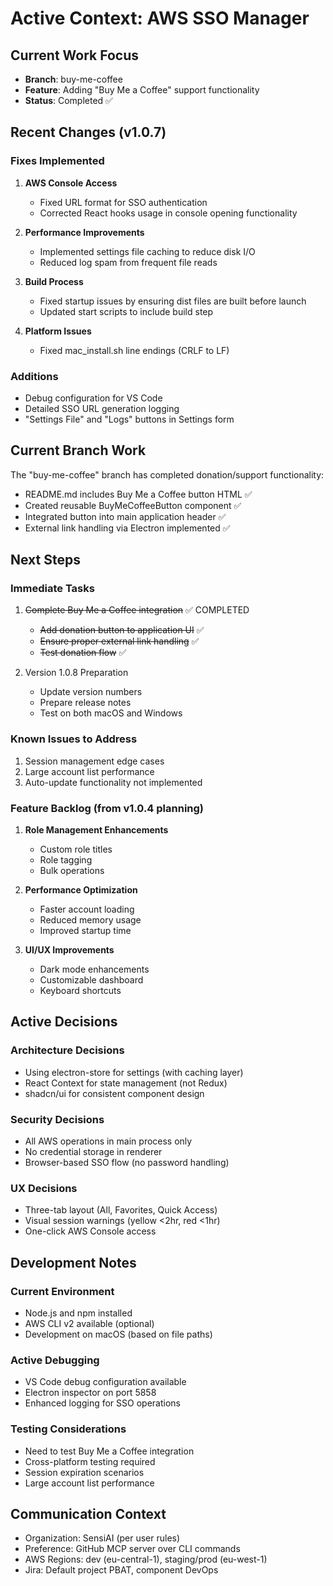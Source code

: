 # Active Context: AWS SSO Manager

## Current Work Focus
- **Branch**: buy-me-coffee
- **Feature**: Adding "Buy Me a Coffee" support functionality
- **Status**: Completed ✅

## Recent Changes (v1.0.7)

### Fixes Implemented
1. **AWS Console Access**
   - Fixed URL format for SSO authentication
   - Corrected React hooks usage in console opening functionality
   
2. **Performance Improvements**
   - Implemented settings file caching to reduce disk I/O
   - Reduced log spam from frequent file reads
   
3. **Build Process**
   - Fixed startup issues by ensuring dist files are built before launch
   - Updated start scripts to include build step
   
4. **Platform Issues**
   - Fixed mac_install.sh line endings (CRLF to LF)

### Additions
- Debug configuration for VS Code
- Detailed SSO URL generation logging
- "Settings File" and "Logs" buttons in Settings form

## Current Branch Work
The "buy-me-coffee" branch has completed donation/support functionality:
- README.md includes Buy Me a Coffee button HTML ✅
- Created reusable BuyMeCoffeeButton component ✅
- Integrated button into main application header ✅
- External link handling via Electron implemented ✅

## Next Steps

### Immediate Tasks
1. ~~Complete Buy Me a Coffee integration~~ ✅ COMPLETED
   - ~~Add donation button to application UI~~ ✅
   - ~~Ensure proper external link handling~~ ✅
   - ~~Test donation flow~~ ✅

2. Version 1.0.8 Preparation
   - Update version numbers
   - Prepare release notes
   - Test on both macOS and Windows

### Known Issues to Address
1. Session management edge cases
2. Large account list performance
3. Auto-update functionality not implemented

### Feature Backlog (from v1.0.4 planning)
1. **Role Management Enhancements**
   - Custom role titles
   - Role tagging
   - Bulk operations

2. **Performance Optimization**
   - Faster account loading
   - Reduced memory usage
   - Improved startup time

3. **UI/UX Improvements**
   - Dark mode enhancements
   - Customizable dashboard
   - Keyboard shortcuts

## Active Decisions

### Architecture Decisions
- Using electron-store for settings (with caching layer)
- React Context for state management (not Redux)
- shadcn/ui for consistent component design

### Security Decisions
- All AWS operations in main process only
- No credential storage in renderer
- Browser-based SSO flow (no password handling)

### UX Decisions
- Three-tab layout (All, Favorites, Quick Access)
- Visual session warnings (yellow <2hr, red <1hr)
- One-click AWS Console access

## Development Notes

### Current Environment
- Node.js and npm installed
- AWS CLI v2 available (optional)
- Development on macOS (based on file paths)

### Active Debugging
- VS Code debug configuration available
- Electron inspector on port 5858
- Enhanced logging for SSO operations

### Testing Considerations
- Need to test Buy Me a Coffee integration
- Cross-platform testing required
- Session expiration scenarios
- Large account list performance

## Communication Context
- Organization: SensiAI (per user rules)
- Preference: GitHub MCP server over CLI commands
- AWS Regions: dev (eu-central-1), staging/prod (eu-west-1)
- Jira: Default project PBAT, component DevOps
